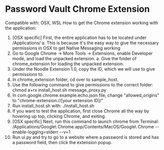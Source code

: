 # Password Vault Chrome Extension
Compatible with: OSX, WSL
How to get the Chrome extension working with the application:
1. [OSX specific] First, the entire application has to be located under /Applications/
	a. This is because it's the easy way to give the necessary permissions in OSX to get Native Messaging working
2. Go to Google Chrome -> More Tools -> Extensions, enable Developer mode, and load the unpacked extension.
	a. Give the folder of chrome_extension for loading the unpacked extension.
3. Under the Noodle Extension 1.0, copy the ID, which we will use to give permissions to.
4. In chrome_extension folder, cd over to sample_host.
5. Use the following command to give permissions to the correct folder: chmod a+rx install_host.sh message_proxy.py
6. In com.google.chrome.example.echo.json file, change "allowed_origins" to "chrome-extension://[your extension ID]/"
7. Run install_host.sh with: ./install_host.sh
8. If you want to test the application, first close Chrome all the way by hovering up top, clicking Chrome, and exiting.
9. [OSX specific] Next, run this command to launch chrome from Terminal: 
	/Applications/Google\ Chrome.app/Contents/MacOS/Google\ Chrome --enable-logging=stderr --v=1
10. Run ui.py and try to go to a website where a password is stored and has a password field, then click the extension popup.
